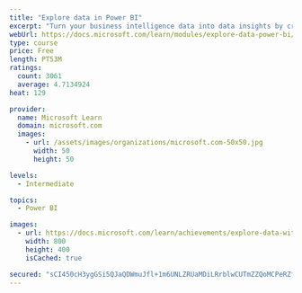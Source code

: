 ```yaml
---
title: "Explore data in Power BI"
excerpt: "Turn your business intelligence data into data insights by creating and configuring Power BI dashboards."
webUrl: https://docs.microsoft.com/learn/modules/explore-data-power-bi/
type: course
price: Free
length: PT53M
ratings:
  count: 3061
  average: 4.7134924
heat: 129

provider:
  name: Microsoft Learn
  domain: microsoft.com
  images:
    - url: /assets/images/organizations/microsoft.com-50x50.jpg
      width: 50
      height: 50

levels:
  - Intermediate

topics:
  - Power BI

images:
  - url: https://docs.microsoft.com/learn/achievements/explore-data-with-power-bi-desktop-social.png
    width: 800
    height: 400
    isCached: true

secured: "sCI450cH3ygGSi5QJaQDWmuJfl+1m6UNLZRUaMDiLRrblwCUTmZZQoMCPeRZfODdebZCmsgjF3IWCteYC/PQXfg2X9flyHnMeVzQ1390VNCnNu8DtfPyl5hNbMW6VKJsrFWeZL7FNFGLNg9kIFIYMxIqX+5pXqqU2uAkRhHkw2X1tU1o1N6HDdUzMagxDw/VnfOHA4vMwZZlfp8X0lzyxB2L/iedrAVVZ/4dNwtYEenvIB+fku532/jXMGadIgsedkEUmOZmu3sbzGQWcFUU+NOHfnB+dwxkMtGIiF5d0rtWQ91QdIQGXDoZEp2p9kKfbujr9TrATi0Cuy6p8L4hd2tfa9n5b6p710akSeqy7Zwxa0+cex+w/p7jM/tm0KV0KYd3jLkb63L66IjX4bMkzg==;QzBDrqPKfYRRvSXYO300cw=="
---
```


